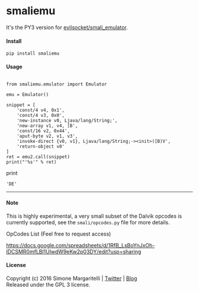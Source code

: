 # smaliemu

It's the PY3 version for [evilsocket/smali_emulator](https://github.com/evilsocket/smali_emulator).

#### Install
```
pip install smaliemu
```

#### Usage

```

from smaliemu.emulator import Emulator

emu = Emulator()

snippet = [
    'const/4 v4, 0x1',
    'const/4 v3, 0x0',
    'new-instance v0, Ljava/lang/String;',
    'new-array v1, v4, [B',
    'const/16 v2, 0x44',
    'aput-byte v2, v1, v3',
    'invoke-direct {v0, v1}, Ljava/lang/String;-><init>([B)V',
    'return-object v0'
]
ret = emu2.call(snippet)
print("'%s'" % ret)
```

print
```
'DE'
```
---

#### Note

This is highly experimental, a very small subset of the Dalvik opcodes is currently supported, see the `smali/opcodes.py` file for more details.

OpCodes List (Feel free to request access)

https://docs.google.com/spreadsheets/d/1RfB_LsBoYnJxOh-lDCSMR0mfLBl1UlwdW9eKw2p03DY/edit?usp=sharing

#### License

Copyright (c) 2016 Simone Margaritelli | [Twitter](https://twitter.com/evilsocket) | [Blog](http://www.evilsocket.net)  
Released under the GPL 3 license.

